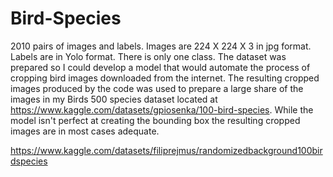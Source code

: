 # Bird-Species
2010 pairs of images and labels. Images are 224 X 224 X 3 in jpg format. Labels are in Yolo format. There is only one class. The dataset was prepared so I could develop a model that would automate the process of cropping bird images downloaded from the internet. The resulting cropped images produced by the code was used to prepare a large share of the images in my Birds 500 species dataset located at https://www.kaggle.com/datasets/gpiosenka/100-bird-species. While the model isn't perfect at creating the bounding box the resulting cropped images are in most cases adequate. 

https://www.kaggle.com/datasets/filiprejmus/randomizedbackground100birdspecies
